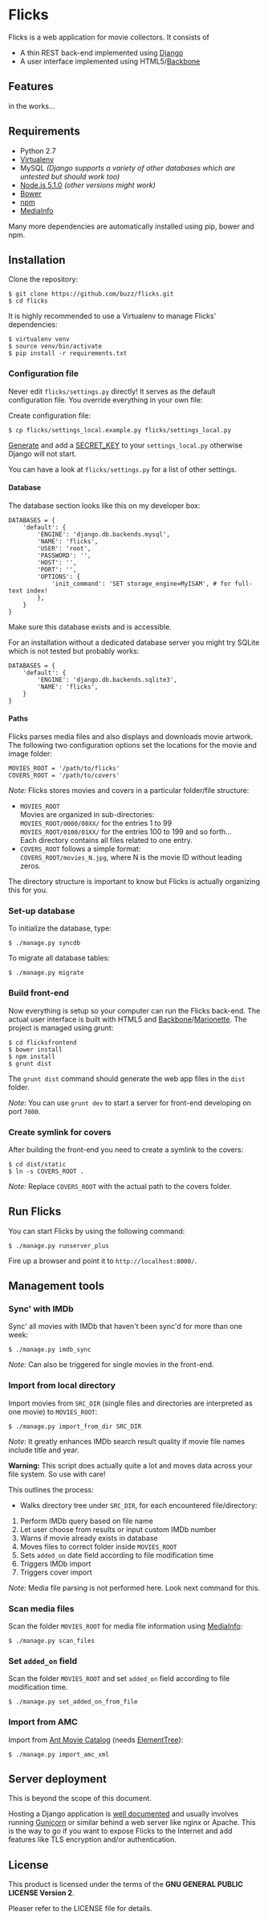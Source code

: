 # Flicks

Flicks is a web application for movie collectors. It consists of

* A thin REST back-end implemented using [Django](https://www.djangoproject.com/)
* A user interface implemented using HTML5/[Backbone](http://backbonejs.org/)

## Features

in the works…

## Requirements

* Python 2.7
* [Virtualenv](https://virtualenv.pypa.io/)
* MySQL *(Django supports a variety of other databases which are untested but should work too)*
* [Node.js 5.1.0](https://nodejs.org/) *(other versions might work)*
* [Bower](http://bower.io/)
* [npm](https://www.npmjs.com/)
* [MediaInfo](https://mediaarea.net/en/MediaInfo)

Many more dependencies are automatically installed using pip, bower and npm.

## Installation

Clone the repository:

    $ git clone https://github.com/buzz/flicks.git
    $ cd flicks

It is highly recommended to use a Virtualenv to manage Flicks' dependencies:

    $ virtualenv venv
    $ source venv/bin/activate
    $ pip install -r requirements.txt

### Configuration file

Never edit `flicks/settings.py` directly! It serves as the default configuration file. You override everything in your own file:

Create configuration file:

    $ cp flicks/settings_local.example.py flicks/settings_local.py

[Generate](http://www.miniwebtool.com/django-secret-key-generator/) and add a [SECRET_KEY](https://docs.djangoproject.com/en/dev/ref/settings/#secret-key) to your `settings_local.py` otherwise Django will not start.

You can have a look at `flicks/settings.py` for a list of other settings.

#### Database

The database section looks like this on my developer box:

    DATABASES = {
        'default': {
            'ENGINE': 'django.db.backends.mysql',
            'NAME': 'flicks',
            'USER': 'root',
            'PASSWORD': '',
            'HOST': '',
            'PORT': '',
            'OPTIONS': {
                'init_command': 'SET storage_engine=MyISAM', # for full-text index!
            },
        }
    }

Make sure this database exists and is accessible.

For an installation without a dedicated database server you might try SQLite which is not tested but probably works:

    DATABASES = {
        'default': {
            'ENGINE': 'django.db.backends.sqlite3',
            'NAME': 'flicks',
        }
    }

#### Paths

Flicks parses media files and also displays and downloads movie artwork. The following two configuration options set the locations for the movie and image folder:

    MOVIES_ROOT = '/path/to/flicks'
    COVERS_ROOT = '/path/to/covers'

*Note:* Flicks stores movies and covers in a particular folder/file structure:

* `MOVIES_ROOT`  
Movies are organized in sub-directories:  
`MOVIES_ROOT/0000/00XX/` for the entries 1 to 99  
`MOVIES_ROOT/0100/01XX/` for the entries 100 to 199 and so forth…  
Each directory contains all files related to one entry.
* `COVERS_ROOT` follows a simple format:  
`COVERS_ROOT/movies_N.jpg`, where N is the movie ID without leading zeros.

The directory structure is important to know but Flicks is actually organizing this for you.

### Set-up database

To initialize the database, type:

    $ ./manage.py syncdb

To migrate all database tables:

    $ ./manage.py migrate

### Build front-end

Now everything is setup so your computer can run the Flicks back-end. The actual user interface is built with HTML5 and  [Backbone](http://backbonejs.org/)/[Marionette](http://marionettejs.com/). The project is managed using grunt:

    $ cd flicksfrontend
    $ bower install
    $ npm install
    $ grunt dist

The `grunt dist` command should generate the web app files in the `dist` folder.

*Note:* You can use `grunt dev` to start a server for front-end developing on port `7000`.

### Create symlink for covers

After building the front-end you need to create a symlink to the covers:

    $ cd dist/static
    $ ln -s COVERS_ROOT .

*Note:* Replace `COVERS_ROOT` with the actual path to the covers folder.

## Run Flicks

You can start Flicks by using the following command:

    $ ./manage.py runserver_plus

Fire up a browser and point it to `http://localhost:8000/`.

## Management tools

### Sync' with IMDb

Sync' all movies with IMDb that haven't been sync'd for more than one week:

    $ ./manage.py imdb_sync

*Note:* Can also be triggered for single movies in the front-end.

### Import from local directory

Import movies from `SRC_DIR` (single files and directories are interpreted as one movie) to `MOVIES_ROOT`:

    $ ./manage.py import_from_dir SRC_DIR

*Note:* It greatly enhances IMDb search result quality if movie file names include title and year.

**Warning:** This script does actually quite a lot and moves data across your file system. So use with care!

This outlines the process:

* Walks directory tree under `SRC_DIR`, for each encountered file/directory:
 1. Perform IMDb query based on file name
 1. Let user choose from results or input custom IMDb number
 1. Warns if movie already exists in database
 1. Moves files to correct folder inside `MOVIES_ROOT`
 1. Sets `added_on` date field according to file modification time
 1. Triggers IMDb import
 1. Triggers cover import

*Note:* Media file parsing is not performed here. Look next command for this.

### Scan media files

Scan the folder `MOVIES_ROOT` for media file information using [MediaInfo](https://mediaarea.net/en/MediaInfo):

    $ ./manage.py scan_files

### Set `added_on` field

Scan the folder `MOVIES_ROOT` and set `added_on` field according to file modification time.

    $ ./manage.py set_added_on_from_file

### Import from AMC

Import from [Ant Movie Catalog](http://www.antp.be/software/moviecatalog) (needs [ElementTree](http://effbot.org/zone/element-index.htm)):

    $ ./manage.py import_amc_xml

## Server deployment

This is beyond the scope of this document.

Hosting a Django application is [well documented](https://docs.djangoproject.com/en/1.9/howto/deployment/) and usually involves running [Gunicorn](http://gunicorn.org/) or similar behind a web server like nginx or Apache. This is the way to go if you want to expose Flicks to the Internet and add features like TLS encryption and/or authentication.

## License

This product is licensed under the terms of the **GNU GENERAL PUBLIC LICENSE Version 2**.

Pleaser refer to the LICENSE file for details.
